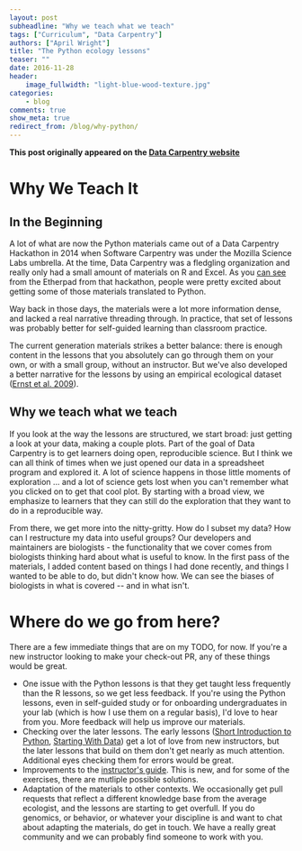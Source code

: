 ```yaml
---
layout: post
subheadline: "Why we teach what we teach"
tags: ["Curriculum", "Data Carpentry"]
authors: ["April Wright"]
title: "The Python ecology lessons"
teaser: ""
date: 2016-11-28
header:
    image_fullwidth: "light-blue-wood-texture.jpg"
categories:
    - blog
comments: true
show_meta: true
redirect_from: /blog/why-python/
--- 
```


**This post originally appeared on the [Data Carpentry website](https://datacarpentry.org)**

# Why We Teach It

## In the Beginning

A lot of what are now the Python materials came out of a Data Carpentry Hackathon in 2014 when Software Carpentry was under the Mozilla Science Labs umbrella. At the time, Data Carpentry was a fledgling organization and really only had a small amount of materials on R and Excel. As you [can see](https://old.etherpad-mozilla.org/sciencelab-2014summersprint-data-carpentry) from the Etherpad from that hackathon, people were pretty excited about getting some of those materials translated to Python.

Way back in those days, the materials were a lot more information dense, and lacked a real narrative threading through. In practice, that set of lessons was probably better for self-guided learning than classroom practice.

The current generation materials strikes a better balance: there is enough content in the lessons that you absolutely can go through them on your own, or with a small group, without an instructor. But we've also developed a better narrative for the lessons by using an empirical ecological dataset ([Ernst et al. 2009](http://www.esapubs.org/archive/ecol/E090/118/default.htm)).

## Why we teach what we teach

If you look at the way the lessons are structured, we start broad: just getting a look at your data, making a couple plots. Part of the goal of Data Carpentry is to get learners doing open, reproducible science. But I think we can all think of times when we just opened our data in a spreadsheet program and explored it. A lot of science happens in those little moments of exploration ... and a lot of science gets lost when you can't remember what you clicked on to get that cool plot. By starting with a broad view, we emphasize to learners that they can still do the exploration that they want to do in a reproducible way.

From there, we get more into the nitty-gritty. How do I subset my data? How can I restructure my data into useful groups? Our developers and maintainers are biologists - the functionality that we cover comes from biologists thinking hard about what is useful to know. In the first pass of the materials, I added content based on things I had done recently, and things I wanted to be able to do, but didn't know how. We can see the biases of biologists in what is covered --  and in what isn't.

# Where do we go from here?

There are a few immediate things that are on my TODO, for now. If you're a new instructor looking to make your check-out PR, any of these things would be great.

+ One issue with the Python lessons is that they get taught less frequently than the R lessons, so we get less feedback. If you're using the Python lessons, even in self-guided study or for onboarding undergraduates in your lab (which is how I use them on a regular basis), I'd love to hear from you. More feedback will help us improve our materials.
+ Checking over the later lessons. The early lessons ([Short Introduction to Python](http://www.datacarpentry.org/python-ecology-lesson/00-short-introduction-to-Python), [Starting With Data](http://www.datacarpentry.org/python-ecology-lesson/01-starting-with-data)) get a lot of love from new instructors, but the later lessons that build on them don't get nearly as much attention. Additional eyes checking them for errors would be great.
+ Improvements to the [instructor's guide](https://github.com/datacarpentry/python-ecology-lesson/blob/gh-pages/INSTRUCTORS.md). This is new, and for some of the exercises, there are mutliple possible solutions.
+ Adaptation of the materials to other contexts. We occasionally get pull requests that reflect a different knowledge base from the average ecologist, and the lessons are starting to get overfull. If you do genomics, or behavior, or whatever your discipline is and want to chat about adapting the materials, do get in touch. We have a really great community and we can probably find someone to work with you.
